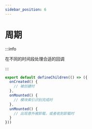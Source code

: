 ```yaml
---
sidebar_position: 6
---
```


# 周期

:::info

在不同的时间段处理合适的回调

:::

```ts title="src/index.ts"
export default defineChildren(() => ({
  onCreated() {
    // 被创建时
  },
  onMounted() {
    // 模块索引识别完成时
  },
  unMounted() {
    // 出现意外被卸载，或者收到卸载时
  }
}))
```
